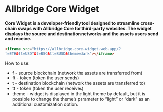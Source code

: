 
# Allbridge Core Widget


#### Core Widget is a developer-friendly tool designed to streamline cross-chain swaps with Allbridge Core for third-party websites. The widget displays the source and destination networks and the assets users send and receive.


```html
<iframe src="https://allbridge-core-widget.web.app/?
f=ETH&ft=USDT&t=BSC&tt=BUSD&theme=dark"></iframe>
```
How to use:

- f - source blockchain (network the assets are transferred from)
- ft - token (token the user sends)
- t - destination blockchain (network the assets are transferred to)
- tt - token (token the user receives)
- theme - widget is displayed in the light theme by default, but it is possible to change the theme’s parameter to “light” or “dark” as an additional customization option.

